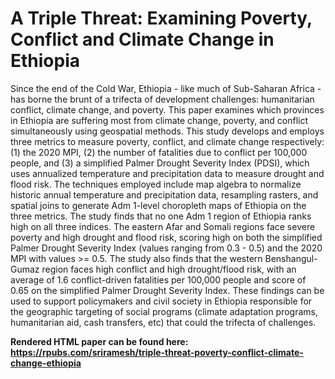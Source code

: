 # A Triple Threat: Examining Poverty, Conflict and Climate Change in Ethiopia
 Since the end of the Cold War, Ethiopia - like much of Sub-Saharan Africa - has borne the brunt of a trifecta of development challenges: humanitarian conflict, climate change, and poverty. This paper examines which provinces in Ethiopia are suffering most from climate change, poverty, and conflict simultaneously using geospatial methods. This study develops and employs three metrics to measure poverty, conflict, and climate change respectively: (1) the 2020 MPI, (2) the number of fatalities due to conflict per 100,000 people, and (3) a simplified Palmer Drought Severity Index (PDSI), which uses annualized temperature and precipitation data to measure drought and flood risk. The techniques employed include map algebra to normalize historic annual temperature and precipitation data, resampling rasters, and spatial joins to generate Adm 1-level choropleth maps of Ethiopia on the three metrics. The study finds that no one Adm 1 region of Ethiopia ranks high on all three indices. The eastern Afar and Somali regions face severe poverty and high drought and flood risk, scoring high on both the simplified Palmer Drought Severity Index (values ranging from 0.3 - 0.5) and the 2020 MPI with values >= 0.5. The study also finds that the western Benshangul-Gumaz region faces high conflict and high drought/flood risk, with an average of 1.6 conflict-driven fatalities per 100,000 people and score of 0.65 on the simplified Palmer Drought Severity Index. These findings can be used to support policymakers and civil society in Ethiopia responsible for the geographic targeting of social programs (climate adaptation programs, humanitarian aid, cash transfers, etc) that could the trifecta of challenges.
 
**Rendered HTML paper can be found here: https://rpubs.com/sriramesh/triple-threat-poverty-conflict-climate-change-ethiopia**
